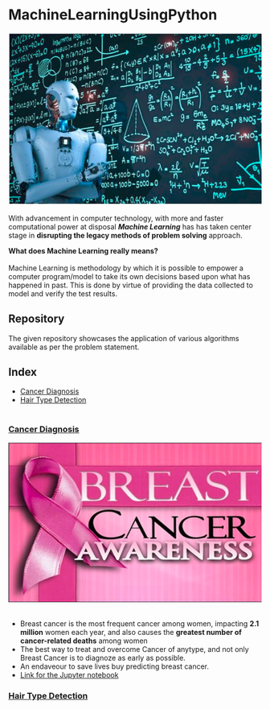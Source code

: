 # MachineLearningUsingPython
![image.PNG](images/banner.PNG)<img align="right"><br><br>
With advancement in computer technology, with more and faster computational power at disposal ___Machine Learning___ has has taken center stage in __disrupting the legacy methods of problem solving__ approach.<br>

__What does Machine Learning really means?__<br><br>
Machine Learning is methodology by which it is possible to empower a computer program/model to take its own decisions based upon what has happened in past. This is done by virtue of providing the data collected to model and verify the test results.<br>

## Repository 
The given repository showcases the application of various algorithms available as per the problem statement.

## Index

- [Cancer Diagnosis](#section1)<br>
- [Hair Type Detection](#section2)<br>
[](#section2)<br>

<a id=section1></a>
### [Cancer Diagnosis](./CancerDiagnosis)
![image.png](images/can1.PNG)<br><br>
- Breast cancer is the most frequent cancer among women, impacting __2.1 million__ women each year, and also causes the __greatest number of cancer-related deaths__ among women
- The best way to treat and overcome Cancer of anytype, and not only Breast Cancer is to diagnoze as early as possible.
- An endaveour to save lives buy predicting breast cancer.
- [Link for the Jupyter notebook](./CancerDiagnosis/Cancer_Diagnosis.ipynb)

<a id=section2></a>
### [Hair Type Detection](./HairTypeDetection)

